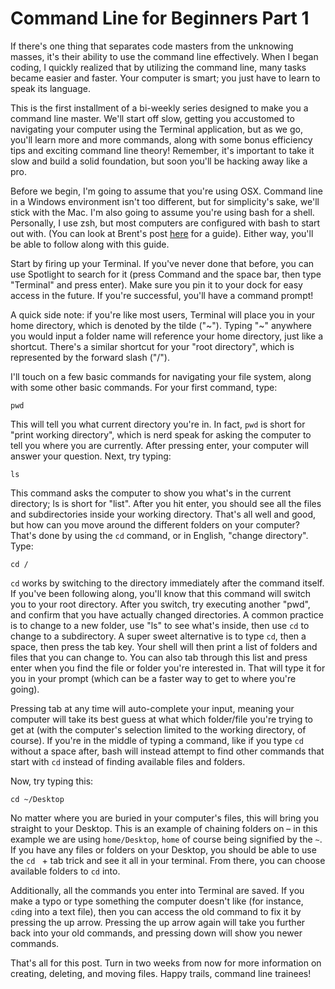 # Command Line for Beginners Part 1

If there's one thing that separates code masters from the unknowing masses, it's their ability to use the command line effectively. When I began coding, I quickly realized that by utilizing the command line, many tasks became easier and faster. Your computer is smart; you just have to learn to speak its language.

This is the first installment of a bi-weekly series designed to make you a command line master. We'll start off slow, getting you accustomed to navigating your computer using the Terminal application, but as we go, you'll learn more and more commands, along with some bonus efficiency tips and exciting command line theory! Remember, it's important to take it slow and build a solid foundation, but soon you'll be hacking away like a pro.

Before we begin, I'm going to assume that you're using OSX. Command line in a Windows environment isn't too different, but for simplicity's sake, we'll stick with the Mac. I'm also going to assume you're using bash for a shell. Personally, I use zsh, but most computers are configured with bash to start out with. (You can look at Brent's post [here](http://quickleft.com/blog/switching-from-bash-to-zsh-in-os-x) for a guide). Either way, you'll be able to follow along with this guide.

Start by firing up your Terminal. If you've never done that before, you can use Spotlight to search for it (press Command and the space bar, then type "Terminal" and press enter). Make sure you pin it to your dock for easy access in the future. If you're successful, you'll have a command prompt!

A quick side note: if you're like most users, Terminal will place you in your home directory, which is denoted by the tilde ("~"). Typing "~" anywhere you would input a folder name will reference your home directory, just like a shortcut. There's a similar shortcut for your "root directory", which is represented by the forward slash ("/").

I'll touch on a few basic commands for navigating your file system, along with some other basic commands. For your first command, type:

```
pwd
```

This will tell you what current directory you're in. In fact, `pwd` is short for "print working directory", which is nerd speak for asking the computer to tell you where you are currently. After pressing enter, your computer will answer your question. Next, try typing:

```
ls
```

This command asks the computer to show you what's in the current directory; ls is short for "list". After you hit enter, you should see all the files and subdirectories inside your working directory. That's all well and good, but how can you move around the different folders on your computer? That's done by using the `cd` command, or in English, "change directory". Type:

```
cd /
```

`cd` works by switching to the directory immediately after the command itself. If you've been following along, you'll know that this command will switch you to your root directory. After you switch, try executing another "pwd", and confirm that you have actually changed directories. A common practice is to change to a new folder, use "ls" to see what's inside, then use `cd` to change to a subdirectory. A super sweet alternative is to type `cd`, then a space, then press the tab key. Your shell will then print a list of folders and files that you can change to. You can also tab through this list and press enter when you find the file or folder you're interested in. That will type it for you in your prompt (which can be a faster way to get to where you're going).

Pressing tab at any time will auto-complete your input, meaning your computer will take its best guess at what which folder/file you're trying to get at (with the computer's selection limited to the working directory, of course). If you're in the middle of typing a command, like if you type `cd` without a space after, bash will instead attempt to find other commands that start with `cd` instead of finding available files and folders.

Now, try typing this:

```
cd ~/Desktop
```

No matter where you are buried in your computer's files, this will bring you straight to your Desktop. This is an example of chaining folders on – in this example we are using `home/Desktop`, `home` of course being signified by the `~`. If you have any files or folders on your Desktop, you should be able to use the `cd ` + tab trick and see it all in your terminal. From there, you can choose available folders to `cd` into.

Additionally, all the commands you enter into Terminal are saved. If you make a typo or type something the computer doesn't like (for instance, `cd`ing into a text file), then you can access the old command to fix it by pressing the up arrow. Pressing the up arrow again will take you further back into your old commands, and pressing down will show you newer commands.

That's all for this post. Turn in two weeks from now for more information on creating, deleting, and moving files. Happy trails, command line trainees!